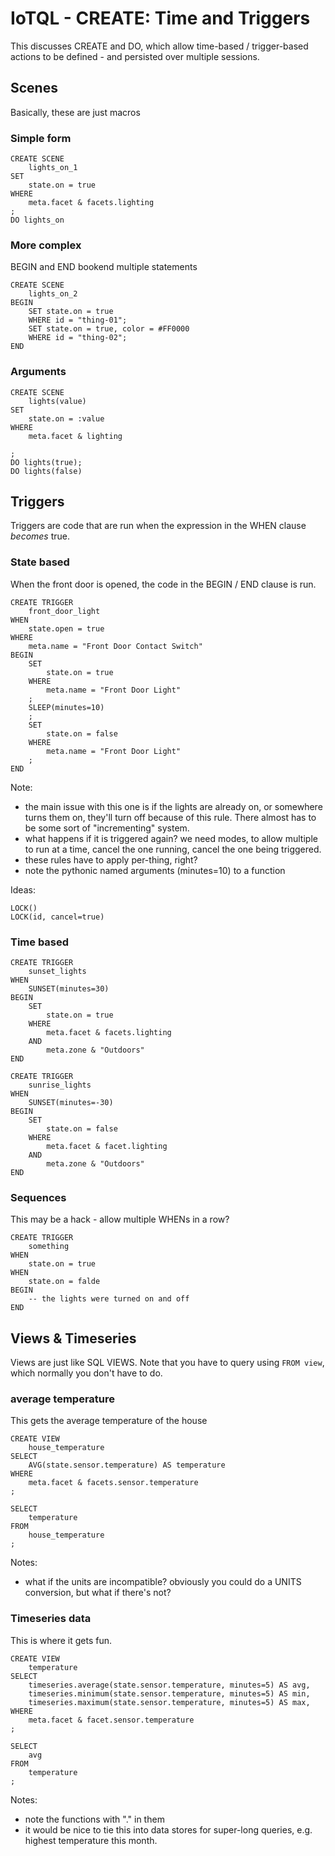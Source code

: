 # IoTQL - CREATE: Time and Triggers

This discusses CREATE and DO, which allow time-based / trigger-based actions to be defined - and persisted over multiple sessions.

## Scenes

Basically, these are just macros
	
### Simple form

	CREATE SCENE
		lights_on_1
	SET
		state.on = true
	WHERE
		meta.facet & facets.lighting
	;
	DO lights_on

### More complex

BEGIN and END bookend multiple statements

	CREATE SCENE
		lights_on_2
	BEGIN
		SET state.on = true
		WHERE id = "thing-01";
		SET state.on = true, color = #FF0000
		WHERE id = "thing-02";
	END

### Arguments

	CREATE SCENE
		lights(value)
	SET
		state.on = :value
	WHERE
		meta.facet & lighting
		
	;
	DO lights(true);
	DO lights(false)
	

## Triggers

Triggers are code that are run when the expression in the WHEN clause _becomes_ true.

### State based

When the front door is opened, the code in the BEGIN / END clause is run.

	CREATE TRIGGER
		front_door_light
	WHEN
		state.open = true
	WHERE
		meta.name = "Front Door Contact Switch"
	BEGIN
		SET
			state.on = true
		WHERE
			meta.name = "Front Door Light"
		;
		SLEEP(minutes=10)
		;
		SET
			state.on = false
		WHERE
			meta.name = "Front Door Light"
		;
	END
	
Note: 

* the main issue with this one is if the lights are already on, or somewhere turns them on, they'll turn off because of this rule. There almost has to be some sort of "incrementing" system.		
* what happens if it is triggered again? we need modes, to allow multiple to run at a time, cancel the one running, cancel the one being triggered.
* these rules have to apply per-thing, right?
* note the pythonic named arguments (minutes=10) to a function

Ideas:

	LOCK()
	LOCK(id, cancel=true)

### Time based

	CREATE TRIGGER
		sunset_lights
	WHEN
		SUNSET(minutes=30)
	BEGIN
		SET
			state.on = true
		WHERE
			meta.facet & facets.lighting
		AND
			meta.zone & "Outdoors"
	END

	CREATE TRIGGER
		sunrise_lights
	WHEN
		SUNSET(minutes=-30)
	BEGIN
		SET
			state.on = false
		WHERE
			meta.facet & facet.lighting
		AND
			meta.zone & "Outdoors"
	END
	
### Sequences

This may be a hack - allow multiple WHENs in a row?

	CREATE TRIGGER
		something
	WHEN
		state.on = true
	WHEN
		state.on = falde
	BEGIN
		-- the lights were turned on and off
	END
	
## Views & Timeseries

Views are just like SQL VIEWS. Note that you have to query using <code>FROM view</code>, which normally you don't have to do.

### average temperature

This gets the average temperature of the house

	CREATE VIEW
		house_temperature
	SELECT
		AVG(state.sensor.temperature) AS temperature
	WHERE
		meta.facet & facets.sensor.temperature
	;
	
	SELECT
		temperature
	FROM
		house_temperature
	;
	
Notes:

* what if the units are incompatible? obviously you could do a UNITS conversion, but what if there's not?

### Timeseries data

This is where it gets fun.


	CREATE VIEW
		temperature
	SELECT
		timeseries.average(state.sensor.temperature, minutes=5) AS avg,
		timeseries.minimum(state.sensor.temperature, minutes=5) AS min,
		timeseries.maximum(state.sensor.temperature, minutes=5) AS max,
	WHERE
		meta.facet & facet.sensor.temperature
	;
	
	SELECT
		avg
	FROM
		temperature
	;
		

Notes:

* note the functions with "." in them
* it would be nice to tie this into data stores for super-long queries, e.g. highest temperature this month.



